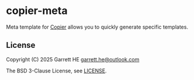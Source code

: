 # copier-meta

Meta template for [Copier][1] allows you to quickly generate specific templates.

## License

Copyright (C) 2025 Garrett HE <garrett.he@outlook.com>

The BSD 3-Clause License, see [LICENSE](./LICENSE).

[1]: https://github.com/copier-org/copier
